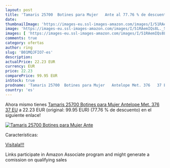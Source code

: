 ```yaml
---
layout: post
title: 'Tamaris 25700  Botines para Mujer   Ante al 77.76 % de descuento'
date: 
thumbnailImage: 'https://images-eu.ssl-images-amazon.com/images/I/51RAemIQs8L._SL200_.jpg'
image: 'https://images-eu.ssl-images-amazon.com/images/I/51RAemIQs8L._SL200_.jpg'
images: [ 'https://images-eu.ssl-images-amazon.com/images/I/51RAemIQs8L._SL200_.jpg' ]
comments: true
category: ofertas
author: ring
slug: 'B01MQJFIO7-es'
description:
actualPrice: 22.23 EUR
currency: EUR
price: 22.23
comparePrice: 99.95 EUR
inStock: true
prodname: 'Tamaris 25700  Botines para Mujer   Antelope Met. 376   37 EU'
country: 'es'
---
```


Ahora mismo tienes [Tamaris 25700  Botines para Mujer   Antelope Met. 376   37 EU](https://www.amazon.es/dp/B01MQJFIO7/?tag=tolees-21) a 22.23 EUR (original: 99.95 EUR) (77.76 %  de descuento) en el siguiente enlace!

[![Tamaris 25700  Botines para Mujer   Ante](https://images-eu.ssl-images-amazon.com/images/I/51RAemIQs8L._SL200_.jpg)](https://www.amazon.es/dp/B01MQJFIO7/?tag=tolees-21)

Características:


[Visítala!!!](https://www.amazon.es/dp/B01MQJFIO7/?tag=tolees-21)

Links participate in Amazon Associate program and might generate a comission on qualifying sales

